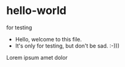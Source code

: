 # hello-world

for testing

* Hello, welcome to this file.
* It's only for testing, but don't be sad. :-)))

Lorem ipsum amet dolor

